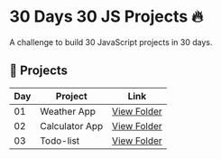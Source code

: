 # 30 Days 30 JS Projects 🔥

A challenge to build 30 JavaScript projects in 30 days.

## 🚀 Projects

| Day | Project | Link |
|-----|---------|------|
| 01  | Weather App | [View Folder](./Day01_WeatherApp) |
| 02  | Calculator App | [View Folder](./Day02_CalculatorApp) |
| 03  | Todo-list  | [View Folder](./Day03_Todo-list) |

